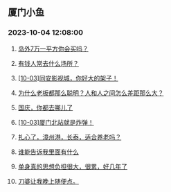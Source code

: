 ## 厦门小鱼 
### 2023-10-04 12:08:00

1. [岛外7万一平方你会买吗？](http://bbs.xmfish.com/read-htm-tid-18082417.html)

2. [有钱人常去什么场所？](http://bbs.xmfish.com/read-htm-tid-18082422.html)

3. [[10-03]同安影视城，你好大的架子！](http://bbs.xmfish.com/read-htm-tid-18082577.html)

4. [为什么老板都那么聪明？人和人之间怎么差距那么大？](http://bbs.xmfish.com/read-htm-tid-18082414.html)

5. [国庆，你都去哪儿了](http://bbs.xmfish.com/read-htm-tid-18082495.html)

6. [[10-03]厦门北站就是炸弹！](http://bbs.xmfish.com/read-htm-tid-18082590.html)

7. [扎心了，漳州港，长泰，适合养老吗？](http://bbs.xmfish.com/read-htm-tid-18082595.html)

8. [谁能告诉我里面有什么](http://bbs.xmfish.com/read-htm-tid-18082551.html)

9. [单身真的思想负担很大，很累，好几年了](http://bbs.xmfish.com/read-htm-tid-18082589.html)

10. [刀婆让我晚上随便点。](http://bbs.xmfish.com/read-htm-tid-18082572.html)

